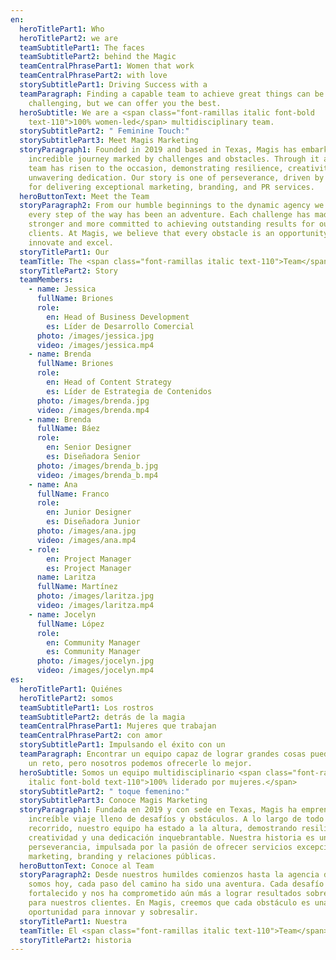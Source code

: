 ```yaml
---
en:
  heroTitlePart1: Who
  heroTitlePart2: we are
  teamSubtitlePart1: The faces
  teamSubtitlePart2: behind the Magic
  teamCentralPhrasePart1: Women that work
  teamCentralPhrasePart2: with love
  storySubtitlePart1: Driving Success with a
  teamParagraph: Finding a capable team to achieve great things can be quite
    challenging, but we can offer you the best.
  heroSubtitle: We are a <span class="font-ramillas italic font-bold
    text-110">100% women-led</span> multidisciplinary team.
  storySubtitlePart2: " Feminine Touch:"
  storySubtitlePart3: Meet Magis Marketing
  storyParagraph1: Founded in 2019 and based in Texas, Magis has embarked on an
    incredible journey marked by challenges and obstacles. Through it all, our
    team has risen to the occasion, demonstrating resilience, creativity, and
    unwavering dedication. Our story is one of perseverance, driven by a passion
    for delivering exceptional marketing, branding, and PR services.
  heroButtonText: Meet the Team
  storyParagraph2: From our humble beginnings to the dynamic agency we are today,
    every step of the way has been an adventure. Each challenge has made us
    stronger and more committed to achieving outstanding results for our
    clients. At Magis, we believe that every obstacle is an opportunity to
    innovate and excel.
  storyTitlePart1: Our
  teamTitle: The <span class="font-ramillas italic text-110">Team</span>
  storyTitlePart2: Story
  teamMembers:
    - name: Jessica
      fullName: Briones
      role:
        en: Head of Business Development
        es: Líder de Desarrollo Comercial
      photo: /images/jessica.jpg
      video: /images/jessica.mp4
    - name: Brenda
      fullName: Briones
      role:
        en: Head of Content Strategy
        es: Líder de Estrategia de Contenidos
      photo: /images/brenda.jpg
      video: /images/brenda.mp4
    - name: Brenda
      fullName: Báez
      role:
        en: Senior Designer
        es: Diseñadora Senior
      photo: /images/brenda_b.jpg
      video: /images/brenda_b.mp4
    - name: Ana
      fullName: Franco
      role:
        en: Junior Designer
        es: Diseñadora Junior
      photo: /images/ana.jpg
      video: /images/ana.mp4
    - role:
        en: Project Manager
        es: Project Manager
      name: Laritza
      fullName: Martínez
      photo: /images/laritza.jpg
      video: /images/laritza.mp4
    - name: Jocelyn
      fullName: López
      role:
        en: Community Manager
        es: Community Manager
      photo: /images/jocelyn.jpg
      video: /images/jocelyn.mp4
es:
  heroTitlePart1: Quiénes
  heroTitlePart2: somos
  teamSubtitlePart1: Los rostros
  teamSubtitlePart2: detrás de la magia
  teamCentralPhrasePart1: Mujeres que trabajan
  teamCentralPhrasePart2: con amor
  storySubtitlePart1: Impulsando el éxito con un
  teamParagraph: Encontrar un equipo capaz de lograr grandes cosas puede ser todo
    un reto, pero nosotros podemos ofrecerle lo mejor.
  heroSubtitle: Somos un equipo multidisciplinario <span class="font-ramillas
    italic font-bold text-110">100% liderado por mujeres.</span>
  storySubtitlePart2: " toque femenino:"
  storySubtitlePart3: Conoce Magis Marketing
  storyParagraph1: Fundada en 2019 y con sede en Texas, Magis ha emprendido un
    increíble viaje lleno de desafíos y obstáculos. A lo largo de todo este
    recorrido, nuestro equipo ha estado a la altura, demostrando resiliencia,
    creatividad y una dedicación inquebrantable. Nuestra historia es una de
    perseverancia, impulsada por la pasión de ofrecer servicios excepcionales de
    marketing, branding y relaciones públicas.
  heroButtonText: Conoce al Team
  storyParagraph2: Desde nuestros humildes comienzos hasta la agencia dinámica que
    somos hoy, cada paso del camino ha sido una aventura. Cada desafío nos ha
    fortalecido y nos ha comprometido aún más a lograr resultados sobresalientes
    para nuestros clientes. En Magis, creemos que cada obstáculo es una
    oportunidad para innovar y sobresalir.
  storyTitlePart1: Nuestra
  teamTitle: El <span class="font-ramillas italic text-110">Team</span>
  storyTitlePart2: historia
---
```

